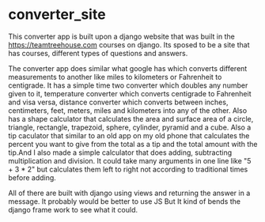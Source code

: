 # converter_site

This converter app is built upon a django website that was built in the https://teamtreehouse.com courses on django.
Its sposed to be a site that has courses, different types of questions and answers.

   The converter app does similar what google has which converts different measurements to another like miles to kilometers
or Fahrenheit to centigrade. It has a simple time two converter which doubles any number given to it, temperature converter which converts centigrade to Fahrenheit and visa versa, distance converter which converts between inches, centimeters, feet, meters,
miles and kilometers into any of the other. Also has a shape calculator that calculates the area and surface area of a circle,
triangle, rectangle, trapezoid, sphere, cylinder, pyramid and a cube. Also a tip caculator that similar to an old app on my old
phone that calculates the percent you want to give from the total as a tip and the total amount with the tip.And I also made a
simple calculator that does adding, subtracting multiplication and division. It could take many arguments in one line like
"5 + 3 * 2" but calculates them left to right not according to traditional times before adding.

All of there are built with django using views and returning the answer in a message. It probably would be better to use JS
But It kind of bends the django frame work to see what it could.
